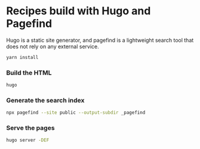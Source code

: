 # Recipes build with Hugo and Pagefind

Hugo is a static site generator, and pagefind is a lightweight search tool that does not rely on any external service.

```bash
yarn install
```

### Build the HTML

```bash
hugo
```

### Generate the search index

```bash
npx pagefind --site public --output-subdir _pagefind
```

### Serve the pages

```bash
hugo server -DEF
```
